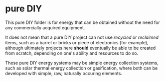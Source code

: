 pure DIY
========

This pure DIY folder is for energy that can be obtained without the need for any commercially acquired equipment.

It does not mean that a pure DIY project can not use *recycled* or *reclaimed* items, such as a barrel or bricks or piece of electronics (for example), although ultimately projects here **should** eventually be able to be created from scratch, depending on one's ability and resources to do so.

These pure DIY energy systems may be simple energy collection systems, such as solar thermal energy collection or gasification, where both can be developed with simple, raw, naturally occuring elements.
